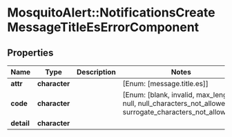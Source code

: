 # MosquitoAlert::NotificationsCreateMessageTitleEsErrorComponent


## Properties
Name | Type | Description | Notes
------------ | ------------- | ------------- | -------------
**attr** | **character** |  | [Enum: [message.title.es]] 
**code** | **character** |  | [Enum: [blank, invalid, max_length, null, null_characters_not_allowed, surrogate_characters_not_allowed]] 
**detail** | **character** |  | 



